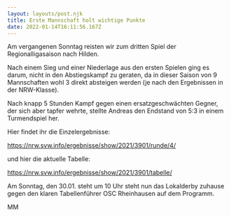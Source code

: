 ```yaml
---
layout: layouts/post.njk
title: Erste Mannschaft holt wichtige Punkte
date: 2022-01-14T16:11:56.167Z
---
```

Am vergangenen Sonntag reisten wir zum dritten Spiel der Regionalligasaison nach Hilden. 

Nach einem Sieg und einer Niederlage aus den ersten Spielen ging es darum, nicht in den Abstiegskampf zu geraten, da in dieser Saison von 9 Mannschaften wohl 3 direkt absteigen werden (je nach den Ergebnissen in der NRW-Klasse).

Nach knapp 5 Stunden Kampf gegen einen ersatzgeschwächten Gegner, der sich aber tapfer wehrte, stellte Andreas den Endstand von 5:3 in einem Turmendspiel her.

Hier findet ihr die Einzelergebnisse:

<https://nrw.svw.info/ergebnisse/show/2021/3901/runde/4/>

und hier die aktuelle Tabelle:

https://nrw.svw.info/ergebnisse/show/2021/3901/tabelle/

Am Sonntag, den 30.01. steht um 10 Uhr steht nun das Lokalderby zuhause gegen den klaren Tabellenführer OSC Rheinhausen auf dem Programm.



MM